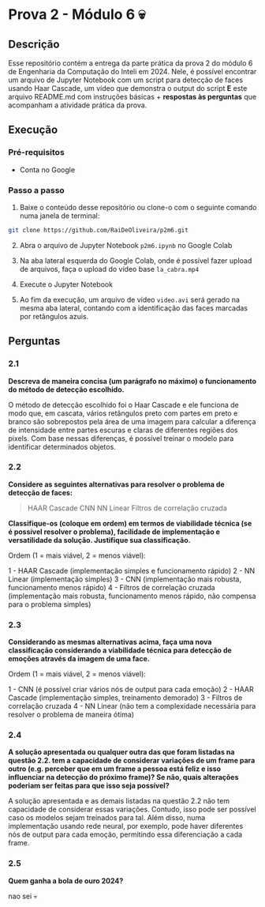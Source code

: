 # Prova 2 - Módulo 6 💀

## Descrição

Esse repositório contém a entrega da parte prática da prova 2 do módulo 6 de Engenharia da Computação do Inteli em 2024. Nele, é possível encontrar um arquivo de Jupyter Notebook com um script para detecção de faces usando Haar Cascade, um vídeo que demonstra o output do script **E** este arquivo README.md com instruções básicas + **respostas às perguntas** que acompanham a atividade prática da prova.

## Execução

### Pré-requisitos

- Conta no Google 

### Passo a passo

1. Baixe o conteúdo desse repositório ou clone-o com o seguinte comando numa janela de terminal:

```bash
git clone https://github.com/RaiDeOliveira/p2m6.git
```

2. Abra o arquivo de Jupyter Notebook `p2m6.ipynb` no Google Colab

3. Na aba lateral esquerda do Google Colab, onde é possível fazer upload de arquivos, faça o upload do vídeo base `la_cabra.mp4`

4. Execute o Jupyter Notebook

5. Ao fim da execução, um arquivo de vídeo `video.avi` será gerado na mesma aba lateral, contando com a identificação das faces marcadas por retângulos azuis.

## Perguntas

### 2.1

**Descreva de maneira concisa (um parágrafo no máximo) o funcionamento do método de detecção escolhido.**

O método de detecção escolhido foi o Haar Cascade e ele funciona de modo que, em cascata, vários retângulos preto com partes em preto e branco são sobrepostos pela área de uma imagem para calcular a diferença de intensidade entre partes escuras e claras de diferentes regiões dos pixels. Com base nessas diferenças, é possível treinar o modelo para identificar determinados objetos.

### 2.2

**Considere as seguintes alternativas para resolver o problema de detecção de faces:**

>    HAAR Cascade
>    CNN
>    NN Linear
>    Filtros de correlação cruzada

**Classifique-os (coloque em ordem) em termos de viabilidade técnica (se é possível resolver o problema), facilidade de implementação e versatilidade da solução. Justifique sua classificação.**

Ordem (1 = mais viável, 2 = menos viável):

1 - HAAR Cascade (implementação simples e funcionamento rápido)
2 - NN Linear (implementação simples)
3 - CNN (implementação mais robusta, funcionamento menos rápido)
4 - Filtros de correlação cruzada (implementação mais robusta, funcionamento menos rápido, não compensa para o problema simples)

### 2.3

**Considerando as mesmas alternativas acima, faça uma nova classificação considerando a viabilidade técnica para detecção de emoções através da imagem de uma face.**

Ordem (1 = mais viável, 2 = menos viável):

1 - CNN (é possível criar vários nós de output para cada emoção)
2 - HAAR Cascade (implementação simples, treinamento demorado)
3 - Filtros de correlação cruzada 
4 - NN Linear (não tem a complexidade necessária para resolver o problema de maneira ótima)

### 2.4

**A solução apresentada ou qualquer outra das que foram listadas na questão 2.2. tem a capacidade de considerar variações de um frame para outro (e.g. perceber que em um frame a pessoa está feliz e isso influenciar na detecção do próximo frame)? Se não, quais alterações poderiam ser feitas para que isso seja possível?**

A solução apresentada e as demais listadas na questão 2.2 não tem capacidade de considerar essas variações. Contudo, isso pode ser possível caso os modelos sejam treinados para tal. Além disso, numa implementação usando rede neural, por exemplo, pode haver diferentes nós de output para cada emoção, permitindo essa diferenciação a cada frame. 

### 2.5

**Quem ganha a bola de ouro 2024?**

nao sei 💀